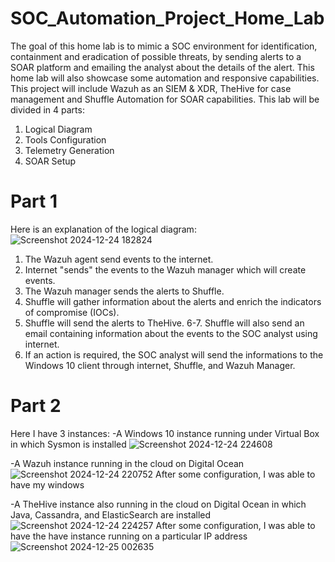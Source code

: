 # SOC_Automation_Project_Home_Lab
The goal of this home lab is to mimic a SOC environment for identification, containment and eradication of possible threats, by sending alerts to a SOAR platform and emailing the analyst about the details of the alert. This home lab will also showcase some automation and responsive capabilities. This project will include Wazuh as an SIEM & XDR, TheHive for case management and Shuffle Automation for SOAR capabilities. This lab will be divided in 4 parts: 
1. Logical Diagram
2. Tools Configuration
3. Telemetry Generation
4. SOAR Setup

# Part 1
Here is an explanation of the logical diagram:
![Screenshot 2024-12-24 182824](https://github.com/user-attachments/assets/cd4660dd-dece-4592-bde1-0f1c950d9d5b)

1. The Wazuh agent send events to the internet.
2. Internet "sends" the events to the Wazuh manager which will create events.
3. The Wazuh manager sends the alerts to Shuffle.
4. Shuffle will gather information about the alerts and enrich the indicators of compromise (IOCs).
5. Shuffle will send the alerts to TheHive.
6-7. Shuffle will also send an email containing information about the events to the SOC analyst using internet.
8. If an action is required, the SOC analyst will send the informations to the Windows 10 client through internet, Shuffle, and Wazuh Manager.

# Part 2
Here I have 3 instances:
-A Windows 10 instance running under Virtual Box in which Sysmon is installed
![Screenshot 2024-12-24 224608](https://github.com/user-attachments/assets/a8e405e3-1173-4373-9c39-fcf4c116a534)

-A Wazuh instance running in the cloud on Digital Ocean
![Screenshot 2024-12-24 220752](https://github.com/user-attachments/assets/7614e038-7c78-4e80-b78a-80387f5b8c1a)
After some configuration, I was able to have my windows 

-A TheHive instance also running in the cloud on Digital Ocean in which Java, Cassandra, and ElasticSearch are installed
![Screenshot 2024-12-24 224257](https://github.com/user-attachments/assets/d038f230-9f16-45fc-a8c4-04bb719b6a55)
After some configuration, I was able to have the have instance running on a particular IP address
![Screenshot 2024-12-25 002635](https://github.com/user-attachments/assets/64e17460-8628-4a6f-abf1-1dd5c5cf3e26)


